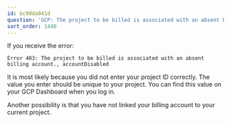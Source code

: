 ```yaml
---
id: bc90da941d
question: 'GCP: The project to be billed is associated with an absent billing account'
sort_order: 1440
---
```


If you receive the error:

```
Error 403: The project to be billed is associated with an absent billing account., accountDisabled
```

It is most likely because you did not enter your project ID correctly. The value you enter should be unique to your project. You can find this value on your GCP Dashboard when you log in.

Another possibility is that you have not linked your billing account to your current project.